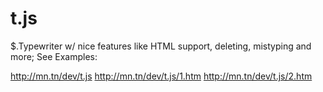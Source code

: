 t.js
====

$.Typewriter w/ nice features
like HTML support, deleting, mistyping and more;
See Examples:

http://mn.tn/dev/t.js
http://mn.tn/dev/t.js/1.htm
http://mn.tn/dev/t.js/2.htm
